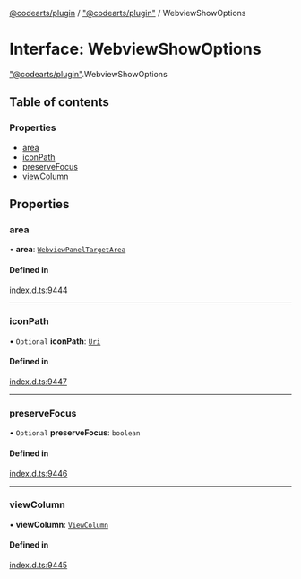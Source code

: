 [@codearts/plugin](../README.md) / ["@codearts/plugin"](../modules/_codearts_plugin_.md) / WebviewShowOptions

# Interface: WebviewShowOptions

["@codearts/plugin"](../modules/_codearts_plugin_.md).WebviewShowOptions

## Table of contents

### Properties

- [area](codearts_plugin_.WebviewShowOptions.md#area)
- [iconPath](codearts_plugin_.WebviewShowOptions.md#iconpath)
- [preserveFocus](codearts_plugin_.WebviewShowOptions.md#preservefocus)
- [viewColumn](codearts_plugin_.WebviewShowOptions.md#viewcolumn)

## Properties

### area

• **area**: [`WebviewPanelTargetArea`](../enums/codearts_plugin_.WebviewPanelTargetArea.md)

#### Defined in

[index.d.ts:9444](https://github.com/xyz-fish/cloudide-plugin-api/blob/9927cd6/index.d.ts#L9444)

___

### iconPath

• `Optional` **iconPath**: [`Uri`](../classes/codearts_plugin_.Uri.md)

#### Defined in

[index.d.ts:9447](https://github.com/xyz-fish/cloudide-plugin-api/blob/9927cd6/index.d.ts#L9447)

___

### preserveFocus

• `Optional` **preserveFocus**: `boolean`

#### Defined in

[index.d.ts:9446](https://github.com/xyz-fish/cloudide-plugin-api/blob/9927cd6/index.d.ts#L9446)

___

### viewColumn

• **viewColumn**: [`ViewColumn`](../enums/codearts_plugin_.ViewColumn.md)

#### Defined in

[index.d.ts:9445](https://github.com/xyz-fish/cloudide-plugin-api/blob/9927cd6/index.d.ts#L9445)
